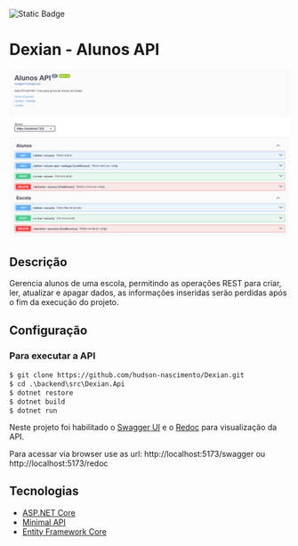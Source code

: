 ![Static Badge](https://img.shields.io/badge/version-1.0.0-blue)

# Dexian - Alunos API
![](https://raw.githubusercontent.com/hudson-nascimento/Dexian/developer/backend/docs/screenshot-alunos-api.png?w=200)

## Descrição
Gerencia alunos de uma escola, permitindo as operações REST para criar, ler, atualizar e apagar dados, as informações inseridas serão perdidas após o fim da execução do projeto.

## Configuração

### Para executar a API

```shell
$ git clone https://github.com/hudson-nascimento/Dexian.git
$ cd .\backend\src\Dexian.Api
$ dotnet restore
$ dotnet build
$ dotnet run
```
Neste projeto foi habilitado o [Swagger UI](https://swagger.io/tools/swagger-ui/) e o [Redoc](https://github.com/Redocly/redoc) para visualização da API.

Para acessar via browser use as url:
http://localhost:5173/swagger ou http://localhost:5173/redoc

## Tecnologias

* [ASP.NET Core](https://learn.microsoft.com/pt-br/aspnet/core/?view=aspnetcore-8.0)
* [Minimal API](https://learn.microsoft.com/en-us/aspnet/core/fundamentals/minimal-apis?view=aspnetcore-7.0)
* [Entity Framework Core](https://learn.microsoft.com/en-us/ef/core)
